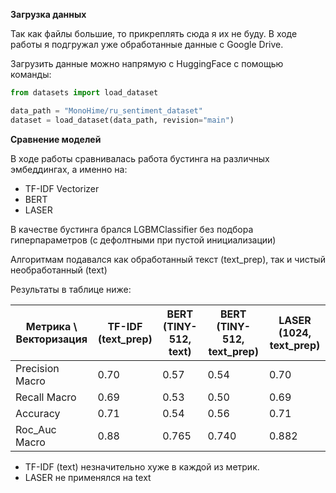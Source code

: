 **Загрузка данных**

Так как файлы большие, то прикреплять сюда я их не буду. В ходе работы я подгружал уже обработанные данные с Google Drive.

Загрузить данные можно напрямую с HuggingFace с помощью команды:

```python
from datasets import load_dataset

data_path = "MonoHime/ru_sentiment_dataset"
dataset = load_dataset(data_path, revision="main")
```
**Сравнение моделей**

В ходе работы сравнивалась работа бустинга на различных эмбеддингах, а именно на:
* TF-IDF Vectorizer
* BERT
* LASER

В качестве бустинга брался LGBMClassifier без подбора гиперпараметров (с дефолтными при пустой инициализации)

Алгоритмам подавался как обработанный текст (text_prep), так и чистый необработанный (text)

Результаты в таблице ниже:

|  Метрика \ Векторизация  |  TF-IDF (text_prep) |  BERT (TINY-512, text) |  BERT (TINY-512, text_prep)  |  LASER (1024, text_prep)  |
|--------------------------|---------------------|------------------------|------------------------------|---------------------------|
|  Precision Macro         |        0.70         |         0.57           |            0.54              |            0.70           |
|  Recall Macro            |        0.69         |         0.53           |            0.50              |            0.69           |
|  Accuracy                |        0.71         |         0.54           |            0.56              |            0.71           |
|  Roc_Auc Macro           |        0.88         |         0.765          |            0.740             |            0.882          |

* TF-IDF (text) незначительно хуже в каждой из метрик.
* LASER не применялся на text
